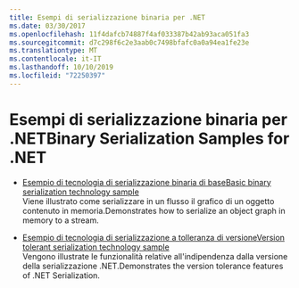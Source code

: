 ```yaml
---
title: Esempi di serializzazione binaria per .NET
ms.date: 03/30/2017
ms.openlocfilehash: 11f4dafcb74887f4af033387b42ab93aca051fa3
ms.sourcegitcommit: d7c298f6c2e3aab0c7498bfafc0a0a94ea1fe23e
ms.translationtype: MT
ms.contentlocale: it-IT
ms.lasthandoff: 10/10/2019
ms.locfileid: "72250397"
---
```

# <a name="binary-serialization-samples-for-net"></a><span data-ttu-id="56f5e-102">Esempi di serializzazione binaria per .NET</span><span class="sxs-lookup"><span data-stu-id="56f5e-102">Binary Serialization Samples for .NET</span></span>

* [<span data-ttu-id="56f5e-103">Esempio di tecnologia di serializzazione binaria di base</span><span class="sxs-lookup"><span data-stu-id="56f5e-103">Basic binary serialization technology sample</span></span>](../../../docs/standard/serialization/basic-serialization-technology-sample.md)  
 <span data-ttu-id="56f5e-104">Viene illustrato come serializzare in un flusso il grafico di un oggetto contenuto in memoria.</span><span class="sxs-lookup"><span data-stu-id="56f5e-104">Demonstrates how to serialize an object graph in memory to a stream.</span></span>  
  
* [<span data-ttu-id="56f5e-105">Esempio di tecnologia di serializzazione a tolleranza di versione</span><span class="sxs-lookup"><span data-stu-id="56f5e-105">Version tolerant serialization technology sample</span></span>](../../../docs/standard/serialization/version-tolerant-serialization-technology-sample.md)  
 <span data-ttu-id="56f5e-106">Vengono illustrate le funzionalità relative all'indipendenza dalla versione della serializzazione .NET.</span><span class="sxs-lookup"><span data-stu-id="56f5e-106">Demonstrates the version tolerance features of .NET Serialization.</span></span>  
